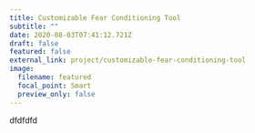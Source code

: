 ```yaml
---
title: Customizable Fear Conditioning Tool
subtitle: ""
date: 2020-08-03T07:41:12.721Z
draft: false
featured: false
external_link: project/customizable-fear-conditioning-tool
image:
  filename: featured
  focal_point: Smart
  preview_only: false
---
```

dfdfdfd